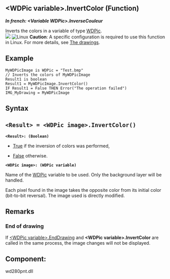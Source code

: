 


## &lt;WDPic variable&gt;.InvertColor (Function)

***In french: &lt;Variable WDPic&gt;.InverseCouleur***



<a name="XUse"></a>
<a name="Use"></a>
<a name="description"></a>
Inverts the colors in a variable of type [WDPic](../WDLang1/1000023503.md).<br>![](https://doc.pcsoft.fr/en-US/images/image.awp?langid=3&name=dInverseCouleur.gif)
![Linux](https://doc.pcsoft.fr/ext/images/us/LX.png) **Caution**: A specific configuration is required to use this function in Linux. For more details, see [The drawings](../WDLang1/3029035.md). 
<a name="Example1"></a>
<a name="sample_code"></a>

## Example


```wl
MyWDPicImage is WDPic = "Test.bmp"
// Inverts the colors of MyWDPicImage
Result1 is boolean
Result1 = MyWDPicImage.InvertColor()
IF Result1 = False THEN Error("The operation failed")
IMG_MyDrawing = MyWDPicImage
```

<a name="XSYNTAX"></a>
<a name="SYNTAX1"></a>

## Syntax

`<Result> = <WDPic image>.InvertColor()`
---

**`<Result>: (Boolean)`**



- <u><u><u><u>True</u></u></u></u> if the inversion of colors was performed, 

- <u><u><u><u>False</u></u></u></u> otherwise.




**`<WDPic image>: (WDPic variable)`**

Name of the [WDPic](../WDLang1/1000023503.md) variable to be used. Only the background layer will be handled.

Each pixel found in the image takes the opposite color from its initial color (bit-to-bit reversal). The image used is directly modified.



<a name="NOTE0"></a>
<a name="NOTE0_1"></a>

## Remarks


### End of drawing
<a name="end_drawing_ELTPARAGRAPHE000352"></a>

If [&lt;WDPic variable&gt;.EndDrawing](../WDLang1/1000024472.md) and **&lt;WDPic variable&gt;.InvertColor** are called in the same process, the image changes will not be displayed.
<a name="NOTE0_2"></a>
<a name="NOTE0_3"></a>

<a name="XComponent"></a>

## Component:
wd280pnt.dll
